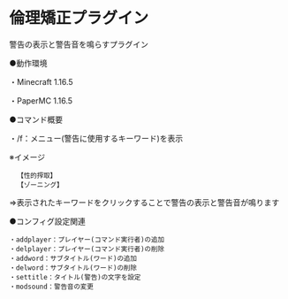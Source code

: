 # 倫理矯正プラグイン

警告の表示と警告音を鳴らすプラグイン

●動作環境

・Minecraft 1.16.5

・PaperMC 1.16.5

●コマンド概要

  ・/f：メニュー(警告に使用するキーワード)を表示
    
   ※イメージ 
    
      【性的搾取】
      【ゾーニング】   
  ⇒表示されたキーワードをクリックすることで警告の表示と警告音が鳴ります
      
●コンフィグ設定関連
  
    ・addplayer：プレイヤー(コマンド実行者)の追加
    ・delplayer：プレイヤー(コマンド実行者)の削除
    ・addword：サブタイトル(ワード)の追加
    ・delword：サブタイトル(ワード)の削除
    ・settitle：タイトル(警告)の文字を設定
    ・modsound：警告音の変更

